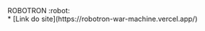 <div align-center style="font-weint">ROBOTRON :robot: 

</div>

<div align-center> 
  * [Link do site](https://robotron-war-machine.vercel.app/)
</div>

